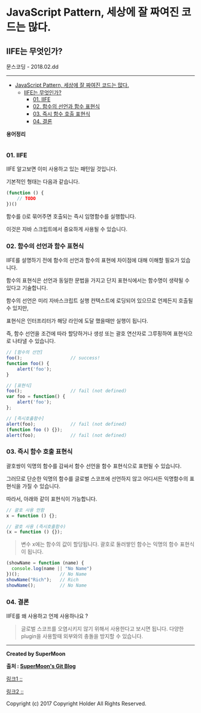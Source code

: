 
# JavaScript Pattern, 세상에 잘 짜여진 코드는 많다.

## IIFE는 무엇인가?

<div class="pull-right"> 문스코딩 - 2018.02.dd </div>

---

<!-- @import "[TOC]" {cmd="toc" depthFrom=1 depthTo=6 orderedList=false} -->
<!-- code_chunk_output -->

* [JavaScript Pattern, 세상에 잘 짜여진 코드는 많다.](#javascript-pattern-세상에-잘-짜여진-코드는-많다)
	* [IIFE는 무엇인가?](#iife는-무엇인가)
		* [01. IIFE](#01-iife)
		* [02. 함수의 선언과 함수 표현식](#02-함수의-선언과-함수-표현식)
		* [03. 즉시 함수 호출 표현식](#03-즉시-함수-호출-표현식)
		* [04. 결론](#04-결론)

<!-- /code_chunk_output -->

**용어정리**
```

```

### 01. IIFE

IIFE 알고보면 이미 사용하고 있는 패턴일 것입니다.

기본적인 형태는 다음과 같습니다.

```js
(function () {
    // TODO    
})()
```

함수를 ()로 묶어주면 호출되는 즉시 임명함수를 실행합니다.

이것은 자바 스크립트에서 중요하게 사용될 수 있습니다.

### 02. 함수의 선언과 함수 표현식

IIFE를 설명하기 전에 함수의 선언과 함수의 표현에 차이점에 대해 이해할 필요가 있습니다.

함수의 표현식은 선언과 동일한 문법을 가지고 단지 표현식에서는 함수명이 생략될 수 있다고 기술합니다.

함수의 선언은 미리 자바스크립트 실행 컨텍스트에 로딩되어 있으므로 언제든지 호출될 수 있지만,

표현식은 인터프리터가 해당 라인에 도달 했을때만 실행이 됩니다.

즉, 함수 선언을 조건에 따라 할당하거나 생성 또는 괄호 연산자로 그루핑하여 표현식으로 나타낼 수 있습니다.

```js
// [함수의 선언]
foo();                  // success!
function foo() {
    alert('foo');
}

// [표현식]
foo();                  // fail (not defined)
var foo = function() {
    alert('foo');
};

// [즉시호춣함수]
alert(foo);             // fail (not defined)
(function foo () {});
alert(foo);             // fail (not defined)
```

### 03. 즉시 함수 호출 표현식

괄호쌍이 익명의 함수를 감싸서 함수 선언을 함수 표현식으로 표현될 수 있습니다.

그러므로 단순한 익명의 함수를 글로벌 스코프에 선언하지 않고 어디서든 익명함수의 표현식을 가질 수 있습니다.

따라서, 아래와 같이 표현식이 가능합니다.

```js
// 괄호 사용 안함
x = function () {};

// 괄호 사용 (즉시호출함수)
(x = function () {});
```
> 변수 x에는 함수의 값이 할당됩니다. 괄호로 둘러쌓인 함수는 익명의 함수 표현식이 됩니다.

```js
(showName = function (name) {
  console.log(name || "No Name")
})();               // No Name
showName("Rich");   // Rich
showName();         // No Name
```

### 04. 결론

IIFE를 왜 사용하고 언제 사용하나요 ?

> 글로벌 스코프를 오염시키지 않기 위해서 사용한다고 보시면 됩니다.
> 다양한 plugin을 사용할때 외부와의 충돌을 방지할 수 있습니다.

---

**Created by SuperMoon**

**출처 : [SuperMoon's Git Blog](https://github.com/jm921106)**

[링크1 :: ]()

[링크2 :: ]()

Copyright (c) 2017 Copyright Holder All Rights Reserved.
